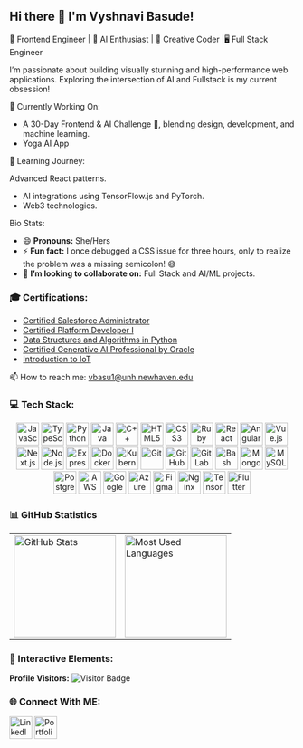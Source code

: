 ## Hi there 👋  I'm Vyshnavi Basude!

<!--
**VyshnaviBasude/VyshnaviBasude** is a ✨ _special_ ✨ repository because its `README.md` (this file) appears on your GitHub profile.

Here are some ideas to get you started:

- 🔭 I’m currently working on ...
- 🌱 I’m currently learning ...
- 👯 I’m looking to collaborate on ...
- 🤔 I’m looking for help with ...
- 💬 Ask me about ...
- 📫 How to reach me: ...
- 😄 Pronouns: ...
- ⚡ Fun fact: ...
-->

🌟 Frontend Engineer | 🚀 AI Enthusiast | 🎨 Creative Coder |🖥️ Full Stack Engineer

I’m passionate about building visually stunning and high-performance web applications. Exploring the intersection of AI and Fullstack is my current obsession!

🔭 Currently Working On:

- A 30-Day Frontend & AI Challenge 🧠, blending design, development, and machine learning.
- Yoga AI App


🌱 Learning Journey:

Advanced React patterns.
- AI integrations using TensorFlow.js and PyTorch.
- Web3 technologies.


Bio Stats:
- 😄 **Pronouns:** She/Hers
- ⚡ **Fun fact:** I once debugged a CSS issue for three hours, only to realize the problem was a missing semicolon! 😅
- 👯 **I’m looking to collaborate on:** Full Stack and AI/ML projects.

### 🎓 Certifications:

- [Certified Salesforce Administrator](https://www.salesforce.com/trailblazer/profile)
- [Certified Platform Developer I](https://trailhead.salesforce.com/en/credentials/certification-detail-print/?searchString=IAFDfQsllwSM52m5MtdGwPChPZ5D+RKV0mwSiGuweKj9F3Ao5j5/jvj/SPUn3MkY)
- [Data Structures and Algorithms in Python](https://archive.nptel.ac.in/noc/Ecertificate/?q=NPTEL20CS26S1PC933737)
- [Certified Generative AI Professional by Oracle](https://brm-certview.oracle.com/ords/certview/ecertificate?ssn=OC5096078&trackId=OCI2024GAIOCP&key=f8884be1ae503a7257b3dd8ccda5628b13978ecf)
- [Introduction to IoT](https://archive.nptel.ac.in/noc/Ecertificate/?q=NPTEL19CS65S51470349191052891)

📫 How to reach me: vbasu1@unh.newhaven.edu

### 💻 Tech Stack:

<div align="center">

  <!-- Programming Languages -->
  <img src="https://cdn.jsdelivr.net/gh/devicons/devicon/icons/javascript/javascript-original.svg" alt="JavaScript" height="40"/>
  <img src="https://cdn.jsdelivr.net/gh/devicons/devicon/icons/typescript/typescript-original.svg" alt="TypeScript" height="40"/>
  <img src="https://cdn.jsdelivr.net/gh/devicons/devicon/icons/python/python-original.svg" alt="Python" height="40"/>
  <img src="https://cdn.jsdelivr.net/gh/devicons/devicon/icons/java/java-original.svg" alt="Java" height="40"/>
  <img src="https://cdn.jsdelivr.net/gh/devicons/devicon/icons/cplusplus/cplusplus-original.svg" alt="C++" height="40"/>
  <img src="https://cdn.jsdelivr.net/gh/devicons/devicon/icons/html5/html5-original.svg" alt="HTML5" height="40"/>
  <img src="https://cdn.jsdelivr.net/gh/devicons/devicon/icons/css3/css3-original.svg" alt="CSS3" height="40"/>
  <img src="https://cdn.jsdelivr.net/gh/devicons/devicon/icons/ruby/ruby-original.svg" alt="Ruby" height="40"/>

  <!-- Frameworks & Libraries -->
  <img src="https://cdn.jsdelivr.net/gh/devicons/devicon/icons/react/react-original.svg" alt="React" height="40"/>
  <img src="https://cdn.jsdelivr.net/gh/devicons/devicon/icons/angularjs/angularjs-original.svg" alt="Angular" height="40"/>
  <img src="https://cdn.jsdelivr.net/gh/devicons/devicon/icons/vuejs/vuejs-original.svg" alt="Vue.js" height="40"/>
  <img src="https://cdn.jsdelivr.net/gh/devicons/devicon/icons/nextjs/nextjs-original.svg" alt="Next.js" height="40"/>
  <img src="https://cdn.jsdelivr.net/gh/devicons/devicon/icons/nodejs/nodejs-original.svg" alt="Node.js" height="40"/>
  <img src="https://cdn.jsdelivr.net/gh/devicons/devicon/icons/express/express-original.svg" alt="Express" height="40"/>

   <!-- DevOps & Tools -->
  <img src="https://cdn.jsdelivr.net/gh/devicons/devicon/icons/docker/docker-original.svg" alt="Docker" height="40"/>
  <img src="https://cdn.jsdelivr.net/gh/devicons/devicon/icons/kubernetes/kubernetes-plain.svg" alt="Kubernetes" height="40"/>
  <img src="https://cdn.jsdelivr.net/gh/devicons/devicon/icons/git/git-original.svg" alt="Git" height="40"/>
  <img src="https://cdn.jsdelivr.net/gh/devicons/devicon/icons/github/github-original.svg" alt="GitHub" height="40"/>
  <img src="https://cdn.jsdelivr.net/gh/devicons/devicon/icons/gitlab/gitlab-original.svg" alt="GitLab" height="40"/>
  <img src="https://cdn.jsdelivr.net/gh/devicons/devicon/icons/bash/bash-original.svg" alt="Bash" height="40"/>

  <!-- Databases -->
  <img src="https://cdn.jsdelivr.net/gh/devicons/devicon/icons/mongodb/mongodb-original.svg" alt="MongoDB" height="40"/>
  <img src="https://cdn.jsdelivr.net/gh/devicons/devicon/icons/mysql/mysql-original.svg" alt="MySQL" height="40"/>
  <img src="https://cdn.jsdelivr.net/gh/devicons/devicon/icons/postgresql/postgresql-original.svg" alt="PostgreSQL" height="40"/>

   <!-- Cloud Platforms -->
  <img src="https://cdn.jsdelivr.net/gh/devicons/devicon/icons/amazonwebservices/amazonwebservices-original.svg" alt="AWS" height="40"/>
  <img src="https://cdn.jsdelivr.net/gh/devicons/devicon/icons/googlecloud/googlecloud-original.svg" alt="Google Cloud" height="40"/>
  <img src="https://cdn.jsdelivr.net/gh/devicons/devicon/icons/azure/azure-original.svg" alt="Azure" height="40"/>

  <!-- Other Tools -->
  <img src="https://cdn.jsdelivr.net/gh/devicons/devicon/icons/figma/figma-original.svg" alt="Figma" height="40"/>
  <img src="https://cdn.jsdelivr.net/gh/devicons/devicon/icons/nginx/nginx-original.svg" alt="Nginx" height="40"/>
  <img src="https://cdn.jsdelivr.net/gh/devicons/devicon/icons/tensorflow/tensorflow-original.svg" alt="TensorFlow" height="40"/>
  <img src="https://cdn.jsdelivr.net/gh/devicons/devicon/icons/flutter/flutter-original.svg" alt="Flutter" height="40"/>
</div>

### 📊 GitHub Statistics

<div align="center">
  <table>
    <tr>
      <td>
        <img src="https://github-readme-stats.vercel.app/api?username=VyshnaviBasude&show_icons=true&count_private=true&theme=radical" alt="GitHub Stats" height="180px" />
      </td>
      <td>
        <img src="https://github-readme-stats.vercel.app/api/top-langs/?username=VyshnaviBasude&layout=compact&theme=radical" alt="Most Used Languages" height="180px" />
      </td>
    </tr>
  </table>
</div>
  
### 🌈 Interactive Elements:

 **Profile Visitors:**  ![Visitor Badge](https://visitor-badge.laobi.icu/badge?page_id=VyshnaviBasude)

### 🌐 Connect With ME:

<div>
  <a href="https://linkedin.com/in/VyshnaviBasude" target="_blank"><img src="https://cdn.jsdelivr.net/gh/devicons/devicon/icons/linkedin/linkedin-original.svg" alt="LinkedIn" height="40"/></a>
  <a href="https://your-portfolio-link.com" target="_blank"><img src="https://img.shields.io/badge/-Portfolio-000?logo=github&logoColor=white" alt="Portfolio" height="40"/></a>
</div>



